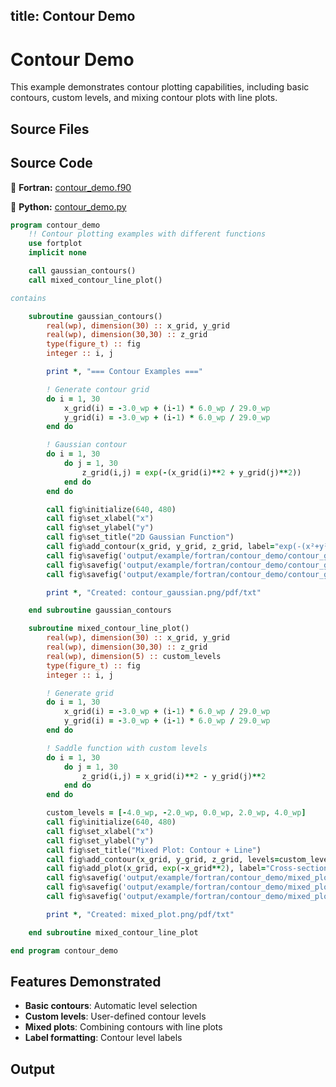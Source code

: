 title: Contour Demo
---

# Contour Demo

This example demonstrates contour plotting capabilities, including basic contours, custom levels, and mixing contour plots with line plots.

## Source Files

## Source Code

🔷 **Fortran:** [contour_demo.f90](https://github.com/lazy-fortran/fortplot/blob/main/example/fortran/contour_demo/contour_demo.f90)

🐍 **Python:** [contour_demo.py](https://github.com/lazy-fortran/fortplot/blob/main/example/python/contour_demo/contour_demo.py)

```fortran
program contour_demo
    !! Contour plotting examples with different functions
    use fortplot
    implicit none

    call gaussian_contours()
    call mixed_contour_line_plot()

contains

    subroutine gaussian_contours()
        real(wp), dimension(30) :: x_grid, y_grid
        real(wp), dimension(30,30) :: z_grid
        type(figure_t) :: fig
        integer :: i, j

        print *, "=== Contour Examples ==="

        ! Generate contour grid
        do i = 1, 30
            x_grid(i) = -3.0_wp + (i-1) * 6.0_wp / 29.0_wp
            y_grid(i) = -3.0_wp + (i-1) * 6.0_wp / 29.0_wp
        end do

        ! Gaussian contour
        do i = 1, 30
            do j = 1, 30
                z_grid(i,j) = exp(-(x_grid(i)**2 + y_grid(j)**2))
            end do
        end do

        call fig%initialize(640, 480)
        call fig%set_xlabel("x")
        call fig%set_ylabel("y")
        call fig%set_title("2D Gaussian Function")
        call fig%add_contour(x_grid, y_grid, z_grid, label="exp(-(x²+y²))")
        call fig%savefig('output/example/fortran/contour_demo/contour_gaussian.png')
        call fig%savefig('output/example/fortran/contour_demo/contour_gaussian.pdf')
        call fig%savefig('output/example/fortran/contour_demo/contour_gaussian.txt')

        print *, "Created: contour_gaussian.png/pdf/txt"

    end subroutine gaussian_contours

    subroutine mixed_contour_line_plot()
        real(wp), dimension(30) :: x_grid, y_grid
        real(wp), dimension(30,30) :: z_grid
        real(wp), dimension(5) :: custom_levels
        type(figure_t) :: fig
        integer :: i, j

        ! Generate grid
        do i = 1, 30
            x_grid(i) = -3.0_wp + (i-1) * 6.0_wp / 29.0_wp
            y_grid(i) = -3.0_wp + (i-1) * 6.0_wp / 29.0_wp
        end do

        ! Saddle function with custom levels
        do i = 1, 30
            do j = 1, 30
                z_grid(i,j) = x_grid(i)**2 - y_grid(j)**2
            end do
        end do

        custom_levels = [-4.0_wp, -2.0_wp, 0.0_wp, 2.0_wp, 4.0_wp]
        call fig%initialize(640, 480)
        call fig%set_xlabel("x")
        call fig%set_ylabel("y")
        call fig%set_title("Mixed Plot: Contour + Line")
        call fig%add_contour(x_grid, y_grid, z_grid, levels=custom_levels, label="x²-y²")
        call fig%add_plot(x_grid, exp(-x_grid**2), label="Cross-section at y=0")
        call fig%savefig('output/example/fortran/contour_demo/mixed_plot.png')
        call fig%savefig('output/example/fortran/contour_demo/mixed_plot.pdf')
        call fig%savefig('output/example/fortran/contour_demo/mixed_plot.txt')

        print *, "Created: mixed_plot.png/pdf/txt"

    end subroutine mixed_contour_line_plot

end program contour_demo
```

## Features Demonstrated

- **Basic contours**: Automatic level selection
- **Custom levels**: User-defined contour levels
- **Mixed plots**: Combining contours with line plots
- **Label formatting**: Contour level labels

## Output

